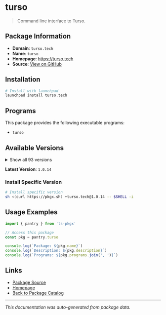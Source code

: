 # turso

> Command line interface to Turso.

## Package Information

- **Domain**: `turso.tech`
- **Name**: `turso`
- **Homepage**: https://turso.tech
- **Source**: [View on GitHub](https://github.com/pkgxdev/pantry/tree/main/projects/turso.tech/package.yml)

## Installation

```bash
# Install with launchpad
launchpad install turso.tech
```

## Programs

This package provides the following executable programs:

- `turso`

## Available Versions

<details>
<summary>Show all 93 versions</summary>

- `1.0.14`, `1.0.13`, `1.0.12`, `1.0.11`, `1.0.10`
- `1.0.9`, `1.0.8`, `1.0.7`, `1.0.6`, `1.0.5`
- `1.0.4`, `1.0.3`, `1.0.2`, `1.0.1`, `1.0.0`
- `0.100.1`, `0.100.0`, `0.99.1`, `0.99.0`, `0.98.2`
- `0.98.1`, `0.98.0`, `0.97.2`, `0.97.1`, `0.97.0`
- `0.96.5`, `0.96.4`, `0.96.3`, `0.96.2`, `0.96.1`
- `0.96.0`, `0.95.2`, `0.95.1`, `0.95.0`, `0.94.0`
- `0.93.8`, `0.93.7`, `0.93.6`, `0.93.5`, `0.93.4`
- `0.93.3`, `0.93.2`, `0.93.1`, `0.93.0`, `0.92.1`
- `0.92.0`, `0.91.1`, `0.91.0`, `0.90.7`, `0.90.6`
- `0.90.5`, `0.90.4`, `0.90.3`, `0.90.2`, `0.90.1`
- `0.90.0`, `0.89.0`, `0.88.9`, `0.88.8`, `0.88.7`
- `0.88.6`, `0.88.5`, `0.88.4`, `0.88.3`, `0.88.2`
- `0.88.1`, `0.88.0`, `0.87.9`, `0.87.8`, `0.87.7`
- `0.87.6`, `0.87.5`, `0.87.4`, `0.87.3`, `0.87.2`
- `0.87.1`, `0.87.0`, `0.86.3`, `0.86.2`, `0.86.1`
- `0.86.0`, `0.85.3`, `0.85.2`, `0.85.1`, `0.85.0`
- `0.84.1`, `0.84.0`, `0.83.1`, `0.83.0`, `0.82.0`
- `0.81.0`, `0.80.1`, `0.80.0`

</details>

**Latest Version**: `1.0.14`

### Install Specific Version

```bash
# Install specific version
sh <(curl https://pkgx.sh) +turso.tech@1.0.14 -- $SHELL -i
```

## Usage Examples

```typescript
import { pantry } from 'ts-pkgx'

// Access this package
const pkg = pantry.turso

console.log(`Package: ${pkg.name}`)
console.log(`Description: ${pkg.description}`)
console.log(`Programs: ${pkg.programs.join(', ')}`)
```

## Links

- [Package Source](https://github.com/pkgxdev/pantry/tree/main/projects/turso.tech/package.yml)
- [Homepage](https://turso.tech)
- [Back to Package Catalog](../../package-catalog.md)

---

*This documentation was auto-generated from package data.*
